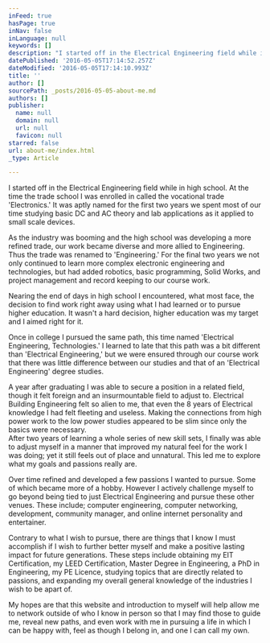 ```yaml
---
inFeed: true
hasPage: true
inNav: false
inLanguage: null
keywords: []
description: "I started off in the Electrical Engineering field while in high school. At the time the trade school I was enrolled in called the vocational trade 'Electronics.' It was aptly named for the first two years we spent most of our time studying basic DC and AC theory and lab applications as it applied to small scale devices."
datePublished: '2016-05-05T17:14:52.257Z'
dateModified: '2016-05-05T17:14:10.993Z'
title: ''
author: []
sourcePath: _posts/2016-05-05-about-me.md
authors: []
publisher:
  name: null
  domain: null
  url: null
  favicon: null
starred: false
url: about-me/index.html
_type: Article

---
```

I started off in the Electrical Engineering field while in high school. At the time the trade school I was enrolled in called the vocational trade 'Electronics.' It was aptly named for the first two years we spent most of our time studying basic DC and AC theory and lab applications as it applied to small scale devices.

As the industry was booming and the high school was developing a more refined trade, our work became diverse and more allied to Engineering. Thus the trade was renamed to 'Engineering.' For the final two years we not only continued to learn more complex electronic engineering and technologies, but had added robotics, basic programming, Solid Works, and project management and record keeping to our course work. 

Nearing the end of days in high school I encountered, what most face, the decision to find work right away using what I had learned or to pursue higher education. It wasn't a hard decision, higher education was my target and I aimed right for it. 

Once in college I pursued the same path, this time named 'Electrical Engineering, Technologies.' I learned to late that this path was a bit different than 'Electrical Engineering,' but we were ensured through our course work that there was little difference between our studies and that of an 'Electrical Engineering' degree studies. 

A year after graduating I was able to secure a position in a related field, though it felt foreign and an insurmountable field to adjust to. Electrical Building Engineering felt so alien to me, that even the 8 years of Electrical knowledge I had felt fleeting and useless. Making the connections from high power work to the low power studies appeared to be slim since only the basics were necessary.   
After two years of learning a whole series of new skill sets, I finally was able to adjust myself in a manner that improved my natural feel for the work I was doing; yet it still feels out of place and unnatural. This led me to explore what my goals and passions really are. 

Over time refined and developed a few passions I wanted to pursue. Some of which became more of a hobby. However I actively challenge myself to go beyond being tied to just Electrical Engineering and pursue these other venues. These include; computer engineering, computer networking, development, community manager, and online internet personality and entertainer. 

Contrary to what I wish to pursue, there are things that I know I must accomplish if I wish to further better myself and make a positive lasting impact for future generations. These steps include obtaining my EIT Certification, my LEED Certification, Master Degree in Engineering, a PhD in Engineering, my PE Licence, studying topics that are directly related to passions, and expanding my overall general knowledge of the industries I wish to be apart of. 

My hopes are that this website and introduction to myself will help allow me to network outside of who I know in person so that I may find those to guide me, reveal new paths, and even work with me in pursuing a life in which I can be happy with, feel as though I belong in, and one I can call my own.